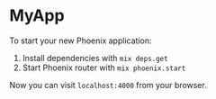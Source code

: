 # MyApp

To start your new Phoenix application:

1. Install dependencies with `mix deps.get`
2. Start Phoenix router with `mix phoenix.start`

Now you can visit `localhost:4000` from your browser.
